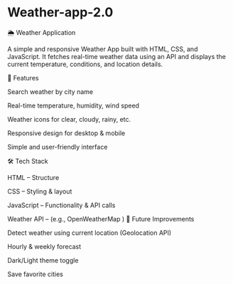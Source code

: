 # Weather-app-2.0
🌦️ Weather Application

A simple and responsive Weather App built with HTML, CSS, and JavaScript.
It fetches real-time weather data using an API and displays the current temperature, conditions, and location details.

🚀 Features

Search weather by city name

Real-time temperature, humidity, wind speed

Weather icons for clear, cloudy, rainy, etc.

Responsive design for desktop & mobile

Simple and user-friendly interface

🛠️ Tech Stack

HTML – Structure

CSS – Styling & layout

JavaScript – Functionality & API calls

Weather API – (e.g., OpenWeatherMap
)
🔮 Future Improvements

Detect weather using current location (Geolocation API)

Hourly & weekly forecast

Dark/Light theme toggle

Save favorite cities
